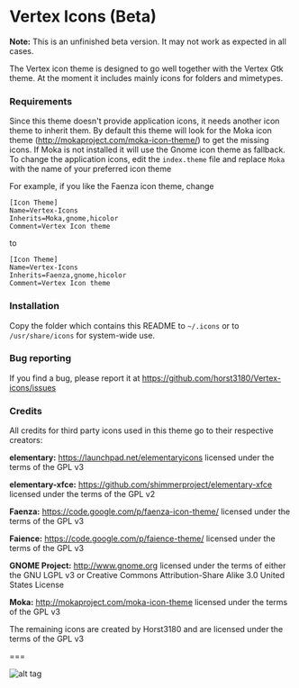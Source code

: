 # Vertex Icons (Beta)

**Note:** This is an unfinished beta version. It may not work as expected in all cases.

The Vertex icon theme is designed to go well together with the Vertex Gtk theme.
At the moment it includes mainly icons for folders and mimetypes.

### Requirements

Since this theme doesn't provide application icons, it needs another icon theme to inherit them.
By default this theme will look for the Moka icon theme (http://mokaproject.com/moka-icon-theme/) to get the missing icons. If Moka is not installed it will use the Gnome icon theme as fallback.
To change the application icons, edit the `index.theme` file and replace `Moka` with the name of your preferred icon theme

For example, if you like the Faenza icon theme, change

    [Icon Theme]
    Name=Vertex-Icons
    Inherits=Moka,gnome,hicolor
    Comment=Vertex Icon theme

to

    [Icon Theme]
    Name=Vertex-Icons
    Inherits=Faenza,gnome,hicolor
    Comment=Vertex Icon theme

### Installation

Copy the folder which contains this README to `~/.icons` or to `/usr/share/icons` for system-wide use.

### Bug reporting

If you find a bug, please report it at https://github.com/horst3180/Vertex-icons/issues

### Credits

All credits for third party icons used in this theme go to their respective creators:

**elementary:** https://launchpad.net/elementaryicons licensed under the terms of the GPL v3

**elementary-xfce:** https://github.com/shimmerproject/elementary-xfce licensed under the terms of the GPL v2

**Faenza:** https://code.google.com/p/faenza-icon-theme/ licensed under the terms of the GPL v3

**Faience:** https://code.google.com/p/faience-theme/ licensed under the terms of the GPL v3

**GNOME Project:** http://www.gnome.org licensed under the terms of either the GNU LGPL v3 or Creative Commons Attribution-Share Alike 3.0 United States License

**Moka:** http://mokaproject.com/moka-icon-theme licensed under the terms of the GPL v3

The remaining icons are created by Horst3180 and are licensed under the terms of the GPL v3

===

![alt tag](http://i.imgur.com/ZvQjcgD.png)
